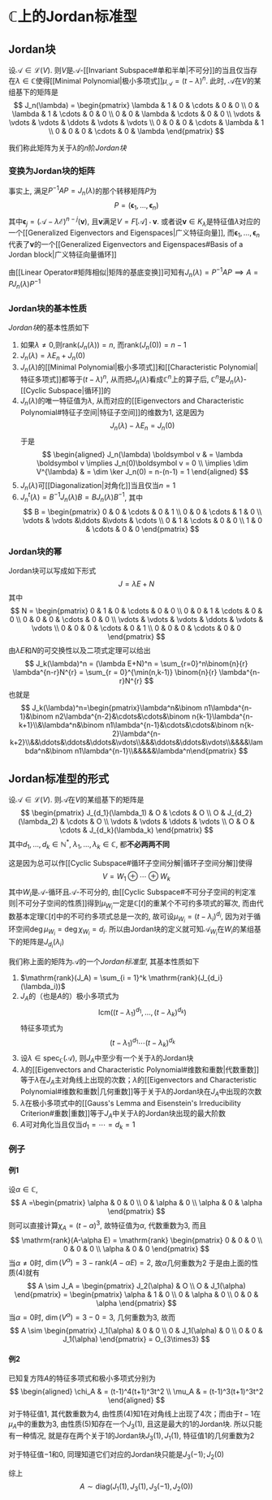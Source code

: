 # $\mathbb{C}$上的Jordan标准型
## Jordan块
设$\mathcal A \in \mathcal{L}(V)$. 则$V$是$\mathcal A$-[[Invariant Subspace#单和半单|不可分]]的当且仅当存在$\lambda\in \mathbb{C}$使得[[Minimal Polynomial|极小多项式]]$\mu_\mathcal A = (t-\lambda)^n$. 此时, $\mathcal A$在$V$的某组基下的矩阵是
$$
J_n(\lambda) = 
\begin{pmatrix}
\lambda & 1 & 0 & \cdots & 0 & 0 \\
0 & \lambda & 1 & \cdots & 0 & 0 \\
0 & 0 & \lambda & \cdots & 0 & 0 \\
\vdots & \vdots & \vdots & \ddots & \vdots & \vdots \\
0 & 0 & 0 & \cdots & \lambda & 1 \\
0 & 0 & 0 & \cdots & 0 & \lambda
\end{pmatrix}
$$

我们称此矩阵为关于$\lambda$的$n$阶*Jordan块*

### 变换为Jordan块的矩阵 
事实上, 满足$P^{-1}AP =  J_n(\lambda)$的那个转移矩阵$P$为
$$
P = (\boldsymbol \epsilon_1, \ldots,\boldsymbol \epsilon_n)
$$
其中$\boldsymbol\epsilon_j = (\mathcal A - \lambda\mathcal E)^{n-j}(\boldsymbol v)$, 且$\boldsymbol v$满足$V =F[\mathcal A]\cdot \boldsymbol v$. 或者说$\boldsymbol v \in K_\lambda$是特征值$\lambda$对应的一个[[Generalized Eigenvectors and Eigenspaces|广义特征向量]], 而$\boldsymbol \epsilon_1, \ldots,\boldsymbol \epsilon_n$代表了$\boldsymbol v$的一个[[Generalized Eigenvectors and Eigenspaces#Basis of a Jordan block|广义特征向量循环]]

由[[Linear Operator#矩阵相似|矩阵的基底变换]]可知有$J_n(\lambda) = P^{-1}AP \implies A = P J_n(\lambda)P^{-1}$

### Jordan块的基本性质
*Jordan块*的基本性质如下
1. 如果$\lambda\neq 0$,则$\mathrm{rank}(J_n(\lambda)) = n$, 而$\mathrm{rank}(J_n(0)) = n - 1$
2. $J_n(\lambda) = \lambda E_n + J_n(0)$
3. $J_n(\lambda)$的[[Minimal Polynomial|极小多项式]]和[[Characteristic Polynomial|特征多项式]]都等于$(t-\lambda)^n$, 从而把$J_n(\lambda)$看成$\mathbb{C}^n$上的算子后, $\mathbb{C}^n$是$J_n(\lambda)$-[[Cyclic Subspace|循环]]的
4. $J_n(\lambda)$的唯一特征值为$\lambda$, 从而对应的[[Eigenvectors and Characteristic Polynomial#特征子空间|特征子空间]]的维数为$1$, 这是因为
$$
J_n(\lambda)-\lambda E_n = J_n(0)
$$
于是
$$
\begin{aligned}
J_n(\lambda) \boldsymbol v  & = \lambda \boldsymbol v \implies J_n(0)\boldsymbol v = 0  \\
\implies \dim V^{\lambda}  & = \dim \ker J_n(0) = n-(n-1) = 1
\end{aligned}
$$
5. $J_n(\lambda)$可[[Diagonalization|对角化]]当且仅当$n = 1$
6. $J_n^t(\lambda) = B^{-1}J_n(\lambda)B = BJ_n(\lambda)B^{-1}$, 其中
$$
B = \begin{pmatrix}
0 & 0 & \cdots & 0 & 1 \\
0 & 0 & \cdots & 1 & 0 \\
\vdots & \vdots &\ddots &\vdots & \cdots \\
0 & 1 & \cdots & 0 & 0  \\
1 & 0 & \cdots & 0 & 0 
\end{pmatrix}
$$

### Jordan块的幂
Jordan块可以写成如下形式
$$
J = \lambda E + N
$$
其中
$$
N = 
\begin{pmatrix}
0 & 1 & 0 & \cdots & 0 & 0 \\
0 & 0 & 1 & \cdots & 0 & 0 \\
0 & 0 & 0 & \cdots & 0 & 0 \\
\vdots & \vdots & \vdots & \ddots & \vdots & \vdots \\
0 & 0 & 0 & \cdots & 0 & 1 \\
0 & 0 & 0 & \cdots & 0 & 0
\end{pmatrix}
$$
由$\lambda E$和$N$的可交换性以及二项式定理可以给出
$$
J_k(\lambda)^n = (\lambda E+N)^n = \sum_{r=0}^n\binom{n}{r} \lambda^{n-r}N^{r} = \sum_{r = 0}^{\min(n,k-1)} \binom{n}{r} \lambda^{n-r}N^{r}
$$
也就是
$$
J_k(\lambda)^n=\begin{pmatrix}\lambda^n&\binom n1\lambda^{n-1}&\binom n2\lambda^{n-2}&\cdots&\cdots&\binom n{k-1}\lambda^{n-k+1}\\&\lambda^n&\binom n1\lambda^{n-1}&\cdots&\cdots&\binom n{k-2}\lambda^{n-k+2}\\&&\ddots&\ddots&\ddots&\vdots\\&&&\ddots&\ddots&\vdots\\&&&&\lambda^n&\binom n1\lambda^{n-1}\\&&&&&\lambda^n\end{pmatrix}
$$


## Jordan标准型的形式
设$\mathcal A \in \mathcal{L}(V)$. 则$\mathcal A$在$V$的某组基下的矩阵是
$$
\begin{pmatrix}
J_{d_1}(\lambda_1)  & O & \cdots & O \\
O & J_{d_2}(\lambda_2)  & \cdots & O \\
\vdots & \vdots & \ddots & \vdots \\
O & O & \cdots & J_{d_k}(\lambda_k)
\end{pmatrix}
$$
其中$d_1,\ldots,d_k \in \mathbb{N}^*,\;\lambda_1,\ldots,\lambda_k \in \mathbb{C}$, 都**不必两两不同**

这是因为总可以作[[Cyclic Subspace#循环子空间分解|循环子空间分解]]使得
$$
V = W_1\oplus \cdots \oplus W_k
$$
其中$W_i$是$\mathcal A$-循环且$\mathcal A$-不可分的, 由[[Cyclic Subspace#不可分子空间的判定准则|不可分子空间的性质]]得到$\mu_{W_i}$一定是$\mathbb{C}[t]$的重某个不可约多项式的幂次, 而由代数基本定理$\mathbb{C}[t]$中的不可约多项式总是一次的, 故可设$\mu_{W_i} = (t-\lambda_i)^{d_i}$, 因为对于循环空间$\deg \mu_{W_i} = \deg{\chi_{W_i}} = d_i$. 所以由Jordan块的定义就可知$\mathcal A_{W_i}$在$W_i$的某组基下的矩阵是$J_{d_i}(\lambda_i)$

我们称上面的矩阵为$\mathcal A$的一个*Jordan标准型*, 其基本性质如下
1. $\mathrm{rank}(J_A) = \sum_{i = 1}^k \mathrm{rank}(J_{d_i}(\lambda_i))$
2. $J_A$的（也是$A$的）极小多项式为
$$
\mathrm{lcm}((t-\lambda_1)^{d_1},\ldots,(t-\lambda_k)^{d_k})
$$
特征多项式为
$$
(t-\lambda_1)^{d_1}\cdots(t-\lambda_k)^{d_k}
$$
3. 设$\lambda \in \mathrm{spec}_\mathbb{C} (\mathcal A)$, 则$J_A$中至少有一个关于$\lambda$的Jordan块
4. $\lambda$的[[Eigenvectors and Characteristic Polynomial#维数和重数|代数重数]]等于$\lambda$在$J_A$主对角线上出现的次数；$\lambda$的[[Eigenvectors and Characteristic Polynomial#维数和重数|几何重数]]等于关于$\lambda$的Jordan块在$J_A$中出现的次数
5. $\lambda$在极小多项式中的[[Gauss's Lemma and Eisenstein's Irreducibility Criterion#重数|重数]]等于$J_A$中关于$\lambda$的Jordan块出现的最大阶数
6. $A$可对角化当且仅当$d_1 = \cdots = d_k = 1$

### 例子
#### 例1
设$\alpha\in \mathbb{C}$,
$$
A =\begin{pmatrix}
\alpha  & 0 & 0 \\
0 & \alpha & 0 \\
\alpha & 0 & \alpha
\end{pmatrix}
$$
则可以直接计算$\chi_A = (t-\alpha)^3$, 故特征值为$\alpha$, 代数重数为$3$, 而且
$$
\mathrm{rank}(A-\alpha E) = \mathrm{rank} \begin{pmatrix}
0 & 0 & 0    \\
0 & 0 & 0   \\
\alpha & 0 & 0 
\end{pmatrix}
$$
当$\alpha \neq 0$时, $\dim(V^\alpha) = 3-\mathrm{rank}(A-\alpha E) = 2$, 故$\alpha$几何重数为$2$
于是由上面的性质$(4)$就有
$$
A \sim J_A = \begin{pmatrix}
J_2(\alpha)  & O \\
O & J_1(\alpha)
\end{pmatrix} = \begin{pmatrix}
\alpha  & 1 & 0 \\
0 & \alpha & 0 \\
0 & 0 & \alpha
\end{pmatrix}
$$
当$\alpha = 0$时, $\dim(V^\alpha) = 3 - 0 = 3$, 几何重数为$3$, 故而
$$
A \sim \begin{pmatrix}
J_1(\alpha)  & 0 & 0 \\
0 & J_1(\alpha) & 0 \\
0 & 0 & J_1(\alpha)
\end{pmatrix} = O_{3\times3}
$$

#### 例2
已知复方阵$A$的特征多项式和极小多项式分别为
$$
\begin{aligned}
\chi_A  & = (t-1)^4(t+1)^3t^2 \\
\mu_A  & = (t-1)^3(t+1)^3t^2
\end{aligned}
$$
对于特征值$1$, 其代数重数为$4$, 由性质$(4)$知$1$在对角线上出现了$4$次；而由于$t-1$在$\mu_A$中的重数为$3$, 由性质$(5)$知存在一个$J_3(1)$, 且这是最大的$1$的Jordan块. 
所以只能有一种情况, 就是存在两个关于$1$的Jordan块$J_3(1),J_1(1)$, 特征值$1$的几何重数为$2$

对于特征值$-1$和$0$, 同理知道它们对应的Jordan块只能是$J_3(-1);J_2(0)$

综上
$$
A \sim \mathrm{diag}(J_1(1),J_3(1),J_3(-1),J_2(0))
$$

